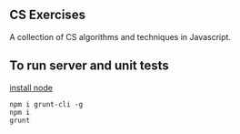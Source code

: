 ## CS Exercises

A collection of CS algorithms and techniques in Javascript.

## To run server and unit tests

[install node](https://nodejs.org/download/)

```
npm i grunt-cli -g
npm i
grunt
```

